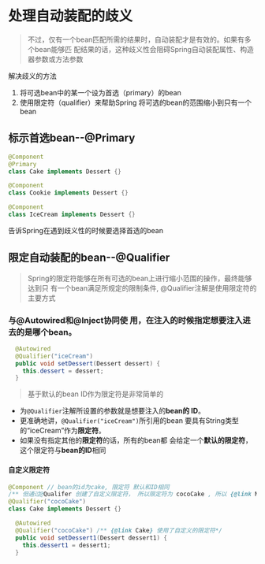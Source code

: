# 处理自动装配的歧义
> 不过，仅有一个bean匹配所需的结果时，自动装配才是有效的。如果有多个bean能够匹 配结果的话，这种歧义性会阻碍Spring自动装配属性、构造器参数或方法参数

解决歧义的方法
1. 将可选bean中的某一个设为首选（primary）的bean
2. 使用限定符（qualifier）来帮助Spring 将可选的bean的范围缩小到只有一个bean


## 标示首选bean--@Primary
```java
@Component
@Primary
class Cake implements Dessert {}

@Component
class Cookie implements Dessert {}

@Component
class IceCream implements Dessert {}
```
告诉Spring在遇到歧义性的时候要选择首选的bean

## 限定自动装配的bean--@Qualifier
> Spring的限定符能够在所有可选的bean上进行缩小范围的操作，最终能够达到只 有一个bean满足所规定的限制条件, @Qualifier注解是使用限定符的主要方式

### 与@Autowired和@Inject协同使 用，在注入的时候指定想要注入进去的是哪个bean。
```java
  @Autowired
  @Qualifier("iceCream")
  public void setDessert(Dessert dessert) {
    this.dessert = dessert;
  }
```
> 基于默认的bean ID作为限定符是非常简单的
+ 为`@Qualifier`注解所设置的参数就是想要注入的**bean的 ID**。
+ 更准确地讲，`@Qualifier("iceCream")`所引用的bean 要具有String类型的“iceCream”作为**限定符**。
+ 如果没有指定其他的**限定符**的话，所有的bean都 会给定一个**默认的限定符**，这个限定符与**bean的ID**相同

#### 自定义限定符

```java
@Component // bean的id为cake, 限定符 默认和ID相同
/** 但通过@Qualifer 创建了自定义限定符， 所以限定符为 cocoCake , 所以 {@link MyDessert#setDessert1(Dessert)} 方法的@Qualifer注解要使用相同的限定符 */
@Qualifier("cocoCake")
class Cake implements Dessert {}
```
```java
  @Autowired
  @Qualifier("cocoCake") /** {@link Cake} 使用了自定义的限定符*/
  public void setDessert1(Dessert dessert1) {
    this.dessert1 = dessert1;
  }
```
